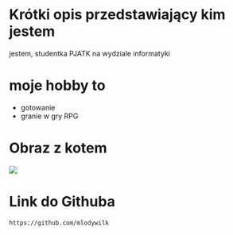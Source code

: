 # Krótki opis przedstawiający kim jestem
jestem, studentka PJATK na wydziale informatyki
# moje hobby to
- gotowanie
- granie w gry RPG
# Obraz z kotem
![](https://encrypted-tbn0.gstatic.com/images?q=tbn:ANd9GcSnSSS8a3JQzg0kFfEavrhgzskjBoU44pRK2Q&usqp=CAU)
# Link do Githuba
`https://github.com/mlodywilk`